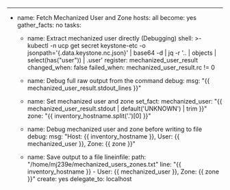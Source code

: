 ---
- name: Fetch Mechanized User and Zone
  hosts: all
  become: yes
  gather_facts: no
  tasks:
    - name: Extract mechanized user directly (Debugging)
      shell: >-
        kubectl -n ucp get secret keystone-etc -o jsonpath='{.data.keystone\.nc\.json}' | base64 -d | jq -r '.. | objects | select(has("user")) | .user'
      register: mechanized_user_result
      changed_when: false
      failed_when: mechanized_user_result.rc != 0

    - name: Debug full raw output from the command
      debug:
        msg: "{{ mechanized_user_result.stdout_lines }}"

    - name: Set mechanized user and zone
      set_fact:
        mechanized_user: "{{ mechanized_user_result.stdout | default('UNKNOWN') | trim }}"
        zone: "{{ inventory_hostname.split('.')[0] }}"

    - name: Debug mechanized user and zone before writing to file
      debug:
        msg: "Host: {{ inventory_hostname }}, User: {{ mechanized_user }}, Zone: {{ zone }}"

    - name: Save output to a file
      lineinfile:
        path: "/home/mj239e/mechanized_users_zones.txt"
        line: "{{ inventory_hostname }} - User: {{ mechanized_user }}, Zone: {{ zone }}"
        create: yes
      delegate_to: localhost
